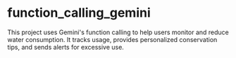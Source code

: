 # function_calling_gemini
This project uses Gemini's function calling to help users monitor and reduce water consumption. It tracks usage, provides personalized conservation tips, and sends alerts for excessive use.
